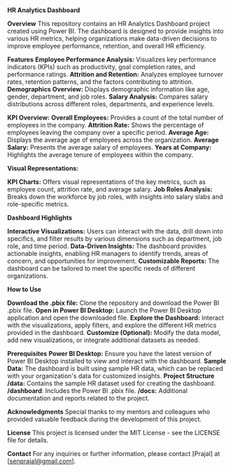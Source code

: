 **HR Analytics Dashboard**

**Overview**
This repository contains an HR Analytics Dashboard project created using Power BI. The dashboard is designed to provide insights into various HR metrics, helping organizations make data-driven decisions to improve employee performance, retention, and overall HR efficiency.

**Features**
**Employee Performance Analysis:** Visualizes key performance indicators (KPIs) such as productivity, goal completion rates, and performance ratings.
**Attrition and Retention:** Analyzes employee turnover rates, retention patterns, and the factors contributing to attrition.
**Demographics Overview:** Displays demographic information like age, gender, department, and job roles.
**Salary Analysis:** Compares salary distributions across different roles, departments, and experience levels.

**KPI Overview:**
**Overall Employees:** Provides a count of the total number of employees in the company.
**Attrition Rate:** Shows the percentage of employees leaving the company over a specific period.
**Average Age:** Displays the average age of employees across the organization.
**Average Salary:** Presents the average salary of employees.
**Years at Company:** Highlights the average tenure of employees within the company.

**Visual Representations:**

**KPI Charts:** Offers visual representations of the key metrics, such as employee count, attrition rate, and average salary.
**Job Roles Analysis:** Breaks down the workforce by job roles, with insights into salary slabs and role-specific metrics.

**Dashboard Highlights**

**Interactive Visualizations:** Users can interact with the data, drill down into specifics, and filter results by various dimensions such as department, job role, and time period.
**Data-Driven Insights:** The dashboard provides actionable insights, enabling HR managers to identify trends, areas of concern, and opportunities for improvement.
**Customizable Reports:** The dashboard can be tailored to meet the specific needs of different organizations.

**How to Use**

**Download the .pbix file:** Clone the repository and download the Power BI .pbix file.
**Open in Power BI Desktop:** Launch the Power BI Desktop application and open the downloaded file.
**Explore the Dashboard:** Interact with the visualizations, apply filters, and explore the different HR metrics provided in the dashboard.
**Customize (Optional):** Modify the data model, add new visualizations, or integrate additional datasets as needed.

**Prerequisites**
**Power BI Desktop:** Ensure you have the latest version of Power BI Desktop installed to view and interact with the dashboard.
**Sample Data:** The dashboard is built using sample HR data, which can be replaced with your organization's data for customized insights.
**Project Structure**
**/data:** Contains the sample HR dataset used for creating the dashboard.
**/dashboard**: Includes the Power BI .pbix file.
**/docs:** Additional documentation and reports related to the project.

**Acknowledgments**
Special thanks to my mentors and colleagues who provided valuable feedback during the development of this project.

**License**
This project is licensed under the MIT License - see the LICENSE file for details.

**Contact**
For any inquiries or further information, please contact [Prajal] at [senprajal@gmail.com].

